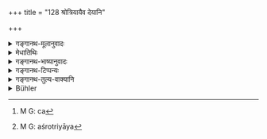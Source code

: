+++
title = "128 श्रोत्रियायैव देयानि"

+++

<details><summary>गङ्गानथ-मूलानुवादः</summary>

Food offered to the gods and that offered in the Pitṛs are to be given to the most deserving; Brāhmaṇa learned in the Vedas. What is given to him is conducive to great results.—(128)
</details>

<details><summary>मेधातिथिः</summary>

**श्रोत्रियः** छान्दसः कृत्स्नमन्त्रब्राह्मणिकां शाखाम् अधीते यस् **तस्मै हव्यानि** श्राद्धाङ्गभोजनानि विश्वान् देवान् उद्दिश्य यानि विहितानि तानि **देयानि** । **कव्यानि** पितृभ्य उद्दिश्य यानि भोजनानि । **अर्हत्तमाय** । अर्हता पूज्यता योग्यता च । महाकुलीनः पूज्यते, महाकुले जातो विद्यावृत्तसंपन्नश् च । **तस्मै दत्तं** श्राद्धाद् अन्यद् अपि **महाफलम्** । एवं वा[^२२५] — अश्रोत्रियाय दानं निष्फलम्, श्रोत्रियाय[^२२६] अभिजनविद्यादिगुणरहिताय स्वल्पफलम्, **अर्हत्तमाय महाफलम्** ॥ ३.१२८ ॥


[^२२६]:
     M G: aśrotriyāya


[^२२५]:
     M G: ca
</details>

<details><summary>गङ्गानथ-भाष्यानुवादः</summary>

‘*Learned in the Veda*’—he who recites the entire Vedic text, Mantras as well as Brāhmaṇas: to him;—‘the food offered to the gods’—*i*.*e*., those articles of food that are offered, in connection with *Śrāddhas to the* *Visve-devas*:—‘*should be given*;’—as also ‘*the food offered*
*to* *the Pitṛs*,’

‘*Most deserving*;’—‘desert (deserve?)’ here stands for *respectability* and *ability*. It is a person born of a noble family that is respected; and a person born of a noble family is generally equipped with learning and character.

‘*What is given to him*,’—even things other than the *Śrāddha-* offerings,—‘*is conducive to great results*.’ The meaning is that—‘gift made to the unlearned is fruitless; that made to a person learned in the Veda, but devoid of nobility and other good qualities, is conducive to some slight results; and that to the most deserving is conducive to great results.’—(128)
</details>

<details><summary>गङ्गानथ-टिप्पन्यः</summary>

This verse is quoted in *Parāśaramādhava* (Ācāra, p. 350) as laying down that the learned man alone is entitled to be fed at religious rites;—and again on page 679 to the same effect;—in *Aparārka* (p. 437);—also in
*Hemādri* (Śrāddha, p. 377);—in *Śrāddhakriyākaumudī* (p. 34); and. in
*Nṛsiṃhaprasāda* (Śrāddha, p. 6b).
</details>

<details><summary>गङ्गानथ-तुल्य-वाक्यानि</summary>

*Vaśiṣṭha* (3.9).—‘Offerings made to Gods and Pitṛs should be presented
to the Vedic scholars; that which is presented to one ignorant of the Veda reaches neither the Pitṛs nor the Gods.’

*Āśvalāyana-Gṛhyasūtra* (4.2).—(See under 125.)

*Gautama* (15.9).—‘Vedic scholars, endowed with eloquence, beauty, age
and character.’

*Prajāpati-Smṛti* (70, 71, 74).—‘Those engaged in Vedic rites, calm,
sinless, maintainers of Fire, devoted to their duties, austerities, conversant with the meaning of the Veda, born in noble families, devoted to parents, maintaining themselves by means of livelihood recommended for Brāhmaṇas, teachers knowing Brahman,—such are the Brāhmaṇas that are helpful in the success of Śrāddhas.

*Smṛtyantara* (Parāśaramādhava, p. 350).—‘If food is offered to a
Brāhmaṇa who is devoid of cleanliness, fallen from his vows, and ignorant of the Veda, it weeps and says —*what sin have I committed*!’

*Mahābhārata-Āśvamedhika* (Do.).—‘Food should be offered to one who
arrives at the right time and place, suffering from hunger, thirst and fatigue.’
</details>

<details><summary>Bühler</summary>

128	Oblations to the gods and manes must be presented by the givers to a Srotriya alone; what is given to such a most worthy Brahmana yields great reward.
</details>
